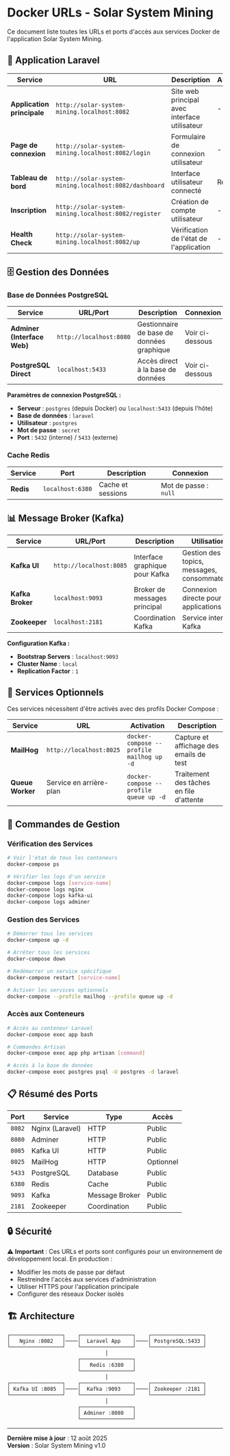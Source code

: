 # Docker URLs - Solar System Mining

Ce document liste toutes les URLs et ports d'accès aux services Docker de l'application Solar System Mining.

## 🚀 Application Laravel

| Service | URL | Description | Authentification |
|---------|-----|-------------|------------------|
| **Application principale** | `http://solar-system-mining.localhost:8082` | Site web principal avec interface utilisateur | - |
| **Page de connexion** | `http://solar-system-mining.localhost:8082/login` | Formulaire de connexion utilisateur | - |
| **Tableau de bord** | `http://solar-system-mining.localhost:8082/dashboard` | Interface utilisateur connecté | Requis |
| **Inscription** | `http://solar-system-mining.localhost:8082/register` | Création de compte utilisateur | - |
| **Health Check** | `http://solar-system-mining.localhost:8082/up` | Vérification de l'état de l'application | - |

## 🗄️ Gestion des Données

### Base de Données PostgreSQL
| Service | URL/Port | Description | Connexion |
|---------|----------|-------------|-----------|
| **Adminer (Interface Web)** | `http://localhost:8080` | Gestionnaire de base de données graphique | Voir ci-dessous |
| **PostgreSQL Direct** | `localhost:5433` | Accès direct à la base de données | Voir ci-dessous |

**Paramètres de connexion PostgreSQL :**
- **Serveur** : `postgres` (depuis Docker) ou `localhost:5433` (depuis l'hôte)
- **Base de données** : `laravel`
- **Utilisateur** : `postgres`
- **Mot de passe** : `secret`
- **Port** : `5432` (interne) / `5433` (externe)

### Cache Redis
| Service | Port | Description | Connexion |
|---------|------|-------------|-----------|
| **Redis** | `localhost:6380` | Cache et sessions | Mot de passe : `null` |

## 📊 Message Broker (Kafka)

| Service | URL/Port | Description | Utilisation |
|---------|----------|-------------|-------------|
| **Kafka UI** | `http://localhost:8085` | Interface graphique pour Kafka | Gestion des topics, messages, consommateurs |
| **Kafka Broker** | `localhost:9093` | Broker de messages principal | Connexion directe pour applications |
| **Zookeeper** | `localhost:2181` | Coordination Kafka | Service interne Kafka |

**Configuration Kafka :**
- **Bootstrap Servers** : `localhost:9093`
- **Cluster Name** : `local`
- **Replication Factor** : `1`

## 📧 Services Optionnels

Ces services nécessitent d'être activés avec des profils Docker Compose :

| Service | URL | Activation | Description |
|---------|-----|------------|-------------|
| **MailHog** | `http://localhost:8025` | `docker-compose --profile mailhog up -d` | Capture et affichage des emails de test |
| **Queue Worker** | Service en arrière-plan | `docker-compose --profile queue up -d` | Traitement des tâches en file d'attente |

## 🔧 Commandes de Gestion

### Vérification des Services
```bash
# Voir l'état de tous les conteneurs
docker-compose ps

# Vérifier les logs d'un service
docker-compose logs [service-name]
docker-compose logs nginx
docker-compose logs kafka-ui
docker-compose logs adminer
```

### Gestion des Services
```bash
# Démarrer tous les services
docker-compose up -d

# Arrêter tous les services
docker-compose down

# Redémarrer un service spécifique
docker-compose restart [service-name]

# Activer les services optionnels
docker-compose --profile mailhog --profile queue up -d
```

### Accès aux Conteneurs
```bash
# Accès au conteneur Laravel
docker-compose exec app bash

# Commandes Artisan
docker-compose exec app php artisan [command]

# Accès à la base de données
docker-compose exec postgres psql -U postgres -d laravel
```

## 📋 Résumé des Ports

| Port | Service | Type | Accès |
|------|---------|------|-------|
| `8082` | Nginx (Laravel) | HTTP | Public |
| `8080` | Adminer | HTTP | Public |
| `8085` | Kafka UI | HTTP | Public |
| `8025` | MailHog | HTTP | Optionnel |
| `5433` | PostgreSQL | Database | Public |
| `6380` | Redis | Cache | Public |
| `9093` | Kafka | Message Broker | Public |
| `2181` | Zookeeper | Coordination | Public |

## 🔒 Sécurité

⚠️ **Important** : Ces URLs et ports sont configurés pour un environnement de développement local. En production :
- Modifier les mots de passe par défaut
- Restreindre l'accès aux services d'administration
- Utiliser HTTPS pour l'application principale
- Configurer des réseaux Docker isolés

## 🏗️ Architecture

```
┌─────────────────┐    ┌─────────────────┐    ┌─────────────────┐
│   Nginx :8082   │────│  Laravel App    │────│ PostgreSQL:5433 │
└─────────────────┘    └─────────────────┘    └─────────────────┘
                                │
                       ┌─────────────────┐
                       │   Redis :6380   │
                       └─────────────────┘
                                │
┌─────────────────┐    ┌─────────────────┐    ┌─────────────────┐
│ Kafka UI :8085  │────│  Kafka :9093    │────│ Zookeeper :2181 │
└─────────────────┘    └─────────────────┘    └─────────────────┘
                                │
                       ┌─────────────────┐
                       │ Adminer :8080   │
                       └─────────────────┘
```

---

**Dernière mise à jour** : 12 août 2025  
**Version** : Solar System Mining v1.0